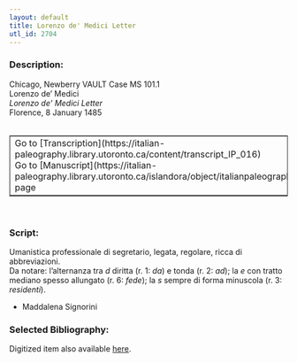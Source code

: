 ```yaml
---
layout: default
title: Lorenzo de' Medici Letter
utl_id: 2704
---
```


### Description:

Chicago, Newberry VAULT Case MS 101.1<br>
Lorenzo de’ Medici<br>
_Lorenzo de' Medici Letter_<br>
Florence, 8 January 1485<br>
 <br>
<table border=""0.5"" cellpadding=""1"" cellspacing=""1"" style=""width: 200px; background-color:#F8F8F8;""><tbody><tr><td>Go to [Transcription](https://italian-paleography.library.utoronto.ca/content/transcript_IP_016)<br>
Go to [Manuscript](https://italian-paleography.library.utoronto.ca/islandora/object/italianpaleography%3AIP_016) page</td></tr></tbody></table> <br>


### Script:

Umanistica professionale di segretario, legata, regolare, ricca di abbreviazioni.<br>
Da notare: l’alternanza tra _d_ diritta (r. 1: _da_) e tonda (r. 2: _ad_); la _e_ con tratto mediano spesso allungato (r. 6: _fede_); la _s_ sempre di forma minuscola (r. 3: _residenti_).<br>
- Maddalena Signorini<br>


### Selected Bibliography:

Digitized item also available [here](http://collections.carli.illinois.edu/cdm/ref/collection/nby_dig/id/21396).<br>
 <br>
